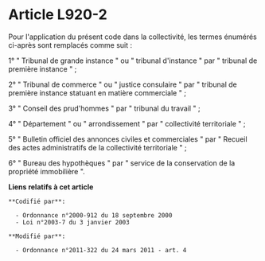 # Article L920-2

Pour l'application du présent code dans la collectivité, les termes énumérés ci-après sont remplacés comme suit :

1° " Tribunal de grande instance " ou " tribunal d'instance " par " tribunal de première instance " ;

2° " Tribunal de commerce " ou " justice consulaire " par " tribunal de première instance statuant en matière commerciale " ;

3° " Conseil des prud'hommes " par " tribunal du travail " ;

4° " Département " ou " arrondissement " par " collectivité territoriale " ;

5° " Bulletin officiel des annonces civiles et commerciales " par " Recueil des actes administratifs de la collectivité
territoriale " ;

6° " Bureau des hypothèques " par " service de la conservation de la propriété immobilière ".

**Liens relatifs à cet article**

	**Codifié par**:

	  - Ordonnance n°2000-912 du 18 septembre 2000
	  - Loi n°2003-7 du 3 janvier 2003

	**Modifié par**:

	  - Ordonnance n°2011-322 du 24 mars 2011 - art. 4
